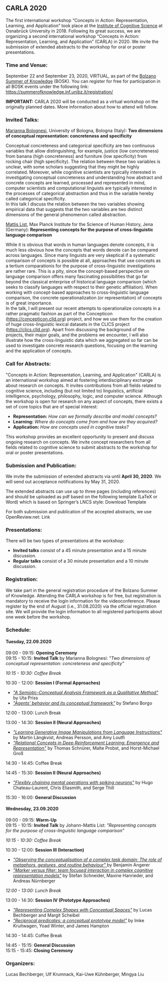 ## CARLA 2020

The first international workshop “Concepts in Action: Representation, Learning, and Application” took place at the 
[Institute of Cognitive Science](https://cogsci.uni-osnabrueck.de/) at Osnabrück University in 2018. Following its great success, we are organizing 
a second international workshop “Concepts in Action: Representation, Learning, and Application” (CARLA) in 2020. We invite the submission of extended
abstracts to the workshop for oral or poster presentations.

### Time and Venue:

September 22 and September 23, 2020, VIRTUAL, as part of the [Bolzano Summer of Knowledge](https://summerofknowledge.inf.unibz.it/) (BOSK). You can 
register for free for participation in all BOSK events under the following link: https://summerofknowledge.inf.unibz.it/registration/

**IMPORTANT:** CARLA 2020 will be conducted as a virtual workshop on the originally planned dates. More information about how to attend will follow.

### Invited Talks:

[Marianna Bolognesi](https://www.unibo.it/sitoweb/m.bolognesi/en), University of Bologna, Bologna (Italy): **Two dimensions of conceptual 
representation: concreteness and specificity**

Conceptual concreteness and categorical specificity are two continuous variables that allow distinguishing, for example, justice (low concreteness) 
from banana (high concreteness) and furniture (low specificity) from rocking chair (high specificity). The relation between these two variables is 
unclear, with some scholars suggesting that they might be highly correlated.  Moreover, while cognitive scientists are typically interested in 
investigating conceptual concreteness and understanding how abstract and concrete concepts are learned, processed and represented in mind, computer 
scientists and computational linguists are typically interested in the processes of categorical abstraction and thus in the variable hereby called 
categorical specificity.  
In this talk I discuss the relation between the two variables showing empirical data that suggests that the two variables are two distinct dimensions 
of the general phenomenon called abstraction.

[Mattis List](https://www.shh.mpg.de/person/51419/2375), Max Planck Institute for the Science of Human History, Jena (Germany): **Representing 
concepts for the purpose of cross-linguistic language comparison**

While it is obvious that words in human languages denote concepts, it is much less obvious how the concepts that words denote can be compared across
languages. Since many linguists are very skeptical if a systematic comparison of concepts is possible at all, approaches that use concepts as a tertium
comparationis for the purpose of cross-linguistic investigations are rather rare. This is a pity, since the concept-based perspective on language 
comparison offers many fascinating possibilities that go far beyond the classical enterprise of historical language comparison (which seeks to classify
languages with respect to their genetic affiliation). When working with concept-based approaches to cross-linguistic language comparison, the concrete
operationalization (or representation) of concepts is of great importance.  
In the talk, I will present our recent attempts to operationalize concepts in a rather pragmatic fashion as part of the Concepticon 
(https://concepticon.clld.org) project, and how we use them for the creation of huge cross-linguistic lexical datasets in the CLICS project 
(https://clics.clld.org). Apart from discussing the background of the projects, their major goals, and the problems we encounter, I will also illustrate
how the cross-linguistic data which we aggregated so far can be used to investigate concrete research questions, focusing on the learning and the 
application of concepts.

### Call for Abstracts:

"Concepts in Action: Representation, Learning, and Application" (CARLA) is an international workshop aimed at fostering interdisciplinary exchange about
research on concepts. It invites contributions from all fields related to cognitive science, including (but not limited to) linguistics, artificial 
intelligence, psychology, philosophy, logic, and computer science. Although the workshop is open for research on any aspect of concepts, there exists a 
set of core topics that are of special interest:
- **Representation:** _How can we formally describe and model concepts?_
- **Learning:** _Where do concepts come from and how are they acquired?_
- **Application:** _How are concepts used in cognitive tasks?_

This workshop provides an excellent opportunity to present and discuss ongoing research on concepts. We invite concept researchers from all fields related
to cognitive science to submit abstracts to the workshop for oral or poster presentations.

### Submission and Publication:

We invite the submission of extended abstracts via until **April 30, 2020**. We will send out acceptance notifications by May 31, 2020.

The extended abstracts can use up to three pages (including references) and should be uploaded as pdf based on the following template (LaTeX or Word) which
is based on Springer’s LNCS style: Download Template

For both submission and publication of the accepted abstracts, we use OpenReview.net: Link

### Presentations:

There will be two types of presentations at the workshop:
- **Invited talks** consist of a 45 minute presentation and a 15 minute discussion.
- **Regular talks** consist of a 30 minute presentation and a 10 minute discussion.

### Registration:

We take part in the general registration procedure of the Bolzano Summer of Knowledge. Attending the CARLA workshop is for free, but registration is 
mandatory to receive the login information for the videoconference. Please register by the end of August (i.e., 31.08.2020) via the official registration
site. We will provide the login information to all registered participants about one week before the workshop.

### Schedule:

#### Tuesday, 22.09.2020

09:00 - 09:15: **Opening Ceremony**  
09:15 - 10:15: **Invited Talk** by Marianna Bolognesi: _"Two dimensions of conceptual representation: concreteness and specificity"_

_10:15 - 10:30: Coffee Break_

10:30 - 12:00: **Session I (Formal Approaches)**
- [_"A Semiotic-Conceptual Analysis Framework as a Qualitative Method"_](https://openreview.net/forum?id=YHriEX_9-eO) by Uta Priss
- [_"Agents’ behavior and its conceptual framework"_](https://openreview.net/forum?id=CvRCL7IvOJW) by Stefano Borgo

12:00 - 13:00: Lunch Break

13:00 - 14:30: **Session II (Neural Approaches)**
- [_"Learning Generative Image Manipulations from Language Instructions"_](https://openreview.net/forum?id=IDB1YeAqcBA) by Martin Längkvist, Andreas 
Persson, and Amy Loutfi
- [_"Relational Concepts in Deep Reinforcement Learning: Emergence and Representation"_](https://openreview.net/forum?id=iOJpyIHlw3i) by Thomas 
Schnürer, Malte Probst, and Horst-Michael Groß

14:30 - 14:45: Coffee Break

14:45 - 15:30: **Session II (Neural Approaches)**
- [_"Flexibly chaining mental operations with spiking neurons"_](https://openreview.net/forum?id=DenHym39bH) by Hugo Chateau-Laurent, Chris Eliasmith,
and Serge Thill

15:30 - 16:00: **General Discussion**

#### Wednesday, 23.09.2020

09:00 - 09:15: **Warm-Up**  
09:15 - 10:15: **Invited Talk** by Johann-Mattis List: _"Representing concepts for the purpose of cross-linguistic language comparison"_

_10:15 - 10:30: Coffee Break_

10:30 - 12:00: **Session III (Interaction)**
- [_"Observing the conceptualisation of a complex task domain: The role of metaphors, gestures, and routine behaviour"_
](https://openreview.net/forum?id=fSU8rzKPOWC) by Benjamin Angerer
- [_"Marker versus filter: team focused interaction in complex cognitive representation models"_](https://openreview.net/forum?id=BE9nWX_2qJG)
by Stefan Schneider, Maxine Hanrieder, and Andreas Nürnberger

_12:00 - 13:00: Lunch Break_

13:00 - 14:30: **Session IV (Prototype Approaches)**
- [_"Representing Complex Shapes with Conceptual Spaces"_](https://openreview.net/forum?id=OhFQNQicgXy) by Lucas Bechberger and Margit Scheibel
- [_"Reciprocal predicates: a conceptual prototype model"_](https://openreview.net/forum?id=gnehtyxmTF) by Imke Kruitwagen, Yoad Winter, and 
James Hampton

14:30 - 14:45: Coffee Break

14:45 - 15:15: **General Discussion**  
15:15 - 15:45: **Closing Ceremony**

### Organizers:
Lucas Bechberger, Ulf Krumnack, Kai-Uwe Kühnberger, Mingya Liu
